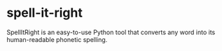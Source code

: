# spell-it-right
SpellItRight is an easy-to-use Python tool that converts any word into its human-readable phonetic spelling.
